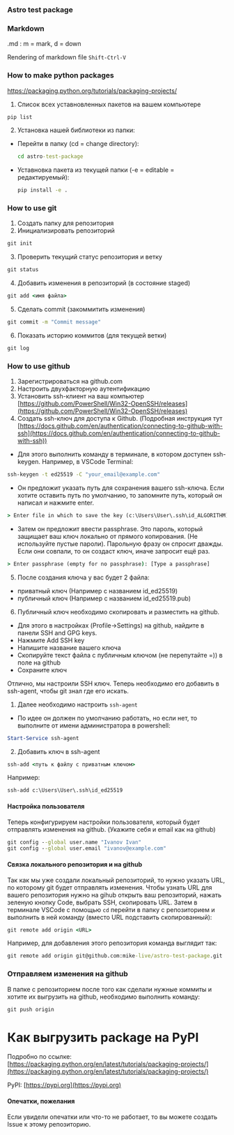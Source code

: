 ### Astro test package

### Markdown
.md : m = mark, d = down

Rendering of markdown file `Shift-Ctrl-V`

### How to make python packages
https://packaging.python.org/tutorials/packaging-projects/

1. Список всех уставновленных пакетов на вашем компьютере
```cmd
pip list
```

2. Установка нашей библиотеки из папки:
  - Перейти в папку (cd = change directory):
    ```cmd
    cd astro-test-package
    ```
  - Уставновка пакета из текущей папки (-e = editable = редактируемый):
    ```cmd
    pip install -e .
    ```

### How to use git

1. Создать папку для репозитория
2. Инициализировать репозиторий
```cmd
git init
```
3. Проверить текущий статус репозитория и ветку
```cmd
git status
```
4. Добавить изменения в репозиторий (в состояние staged)
```cmd
git add <имя файла>
```
5. Сделать commit (закоммитить изменения)
```cmd
git commit -m "Commit message"
```
6. Показать историю коммитов (для текущей ветки)
  ```cmd
  git log
  ```


### How to use github

1. Зарегистрироваться на github.com
2. Настроить двухфакторную аутентификацию
3. Установить ssh-клиент на ваш компьютер
[https://github.com/PowerShell/Win32-OpenSSH/releases](https://github.com/PowerShell/Win32-OpenSSH/releases)
4. Создать ssh-ключ для доступа к Github. (Подробная инструкция тут [https://docs.github.com/en/authentication/connecting-to-github-with-ssh](https://docs.github.com/en/authentication/connecting-to-github-with-ssh))
- Для этого выполнить команду в терминале, в котором доступен ssh-keygen. Например, в VSCode Terminal:
```cmd
ssh-keygen -t ed25519 -C "your_email@example.com"
``` 
- Он предложит указать путь для сохранения вашего ssh-ключа. Если хотите оставить путь по умолчанию, то запомните путь, который он написал и нажмите enter.
```cmd
> Enter file in which to save the key (c:\Users\User\.ssh\id_ALGORITHM)
```
- Затем он предложит ввести passphrase. Это пароль, который защищает ваш ключ локально от прямого копирования. (Не используйте пустые пароли). Парольную фразу он спросит дважды. Если они совпали, то он создаст ключ, иначе запросит ещё раз.
```cmd
> Enter passphrase (empty for no passphrase): [Type a passphrase]
```
5. После создания ключа у вас будет 2 файла: 
- приватный ключ (Например с названием id_ed25519)
- публичный ключ (Например с названием id_ed25519.pub)
6. Публичный ключ необходимо скопировать и разместить на github. 
- Для этого в настройках (Profile->Settings) на github, найдите в панели SSH and GPG keys.
- Нажмите Add SSH key
- Напишите название вашего ключа
- Скопируйте текст файла с публичным ключом (не перепутайте =)) в поле на github
- Сохраните ключ

Отлично, мы настроили SSH ключ. Теперь необходимо его добавить в ssh-agent, чтобы git знал где его искать.

1. Далее необходимо настроить `ssh-agent`
- По идее он должен по умолчанию работать, но если нет, то выполните от имени администратора в powershell:
```powershell
Start-Service ssh-agent
```
2. Добавить ключ в ssh-agent
```cmd
ssh-add <путь к файлу с приватным ключом>
```
Например:
```cmd
ssh-add c:\Users\User\.ssh\id_ed25519
```

#### Настройка пользователя
Теперь конфигурируем настройки пользователя, который будет отправлять изменения на github. (Укажите себя и email как на github)
```cmd
git config --global user.name "Ivanov Ivan"
git config --global user.email "ivanov@example.com"
```

#### Связка локального репозитория и на github
Так как мы уже создали локальный репозиторий, то нужно указать URL, по которому git будет отправлять изменения. Чтобы узнать URL для вашего репозитория нужно на gihub открыть ваш репозиторий, нажать зеленую кнопку Code, выбрать SSH, скопировать URL. 
Затем в терминале VSCode с помощью `cd` перейти в папку с репозиторием и выполнить в ней команду (вместо URL подставить скопированный):
```cmd
git remote add origin <URL>
```

Например, для добавления этого репозитория команда выглядит так:
```cmd
git remote add origin git@github.com:mike-live/astro-test-package.git
```

### Отправляем изменения на github
В папке с репозиторием после того как сделали нужные коммиты и хотите их выгрузить на github, необходимо выполнить команду:
```cmd
git push origin
```

# Как выгрузить package на PyPI
Подробно по ссылке: [https://packaging.python.org/en/latest/tutorials/packaging-projects/](https://packaging.python.org/en/latest/tutorials/packaging-projects/)

PyPI: [https://pypi.org](https://pypi.org)

#### Опечатки, пожелания
Если увидели опечатки или что-то не работает, то вы можете создать Issue к этому репозиторию.